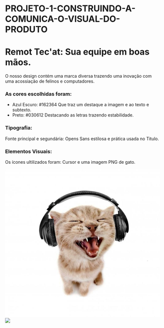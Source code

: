 # PROJETO-1-CONSTRUINDO-A-COMUNICA-O-VISUAL-DO-PRODUTO
# Remot Tec'at: Sua equipe em boas mãos.
<p>O nosso design contém uma marca diversa trazendo uma inovação com uma acossiação de felinos e computadores.</p>
<h3>As cores escolhidas foram:</h3>

* Azul Escuro: #162364 Que traz um destaque a imagem e ao texto e subtexto.
* Preto: #030612 Destacando as letras trazendo estabilidade.

<h3>Tipografia:</h3>

<p>Fonte principal e segundária: Opens Sans estilosa e prática usada no Titulo.</p>

<h3>Elementos Visuais:</h3>

<p>Os ícones ultilizados foram: Cursor e uma imagem PNG de gato.</p>
<img src="./src/img/cat.jfif"/>
<img src="./src/img/icoon.jfif"/>
